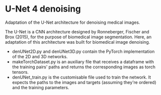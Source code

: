 # U-Net 4 denoising
Adaptation of the U-Net architecture for denoising medical images.

The U-Net is a CNN architecture designed by Ronneberger, Fischer and Brox (2015), for the purpose of biomedical image segmentation. Here, an adaptation of this architecture was built for biomedical image denoising.

- denUNet2D.py and denUNet3D.py contain the PyTorch implementation of the 2D and 3D networks.
- makeTorchDataset.py is an auxiliary file that receives a dataframe with the training pairs' paths and returns the corresponding images as torch tensors.
- denUNet_train.py is the customisable file used to train the network. It expects the paths to the images and targets (assuming they're ordered) and the training parameters.
